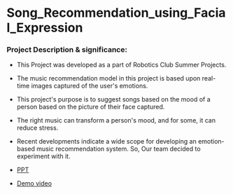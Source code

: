 # Song_Recommendation_using_Facial_Expression
### Project Description & significance: 
* This Project was developed as a part of Robotics Club Summer Projects.
* The music recommendation model in this project is based upon real-time images captured of the user's emotions.
* This project's purpose is to suggest songs based on the mood of a person based on the picture of their face captured.
* The right music can transform a person's mood, and for some, it can reduce stress.
* Recent developments indicate a wide scope for developing an emotion-based music recommendation system. So, Our team decided to experiment with it.

* [PPT](https://drive.google.com/file/d/1vivBk5CCj0Mx3EDvc9_Odyk9qqBDR_W_/view?usp=sharing)
* [Demo video](https://drive.google.com/file/d/14SINI2Jt2pbBj3YjKI46XcYBLAKc-2Vf/view?usp=drivesdk)

